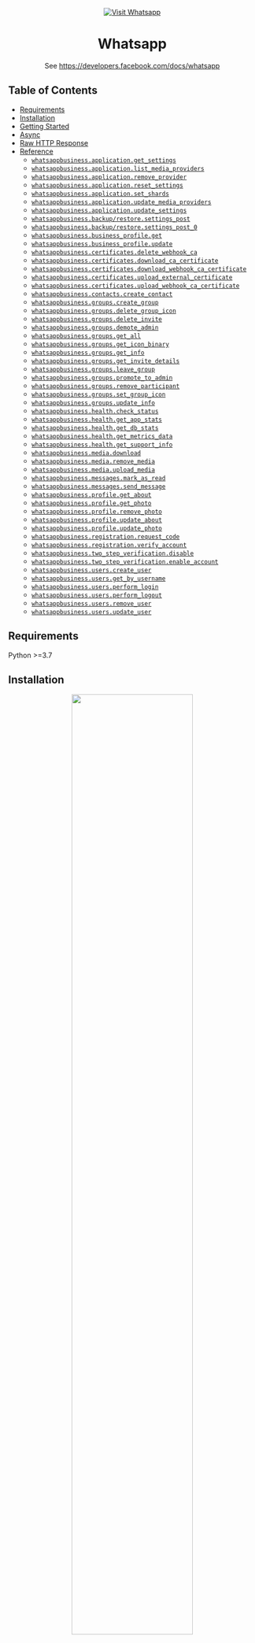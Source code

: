 <div align="center">

[![Visit Whatsapp](./header.png)](https://developers.facebook.com&#x2F;docs&#x2F;whatsapp)

# Whatsapp<a id="whatsapp"></a>

See https://developers.facebook.com/docs/whatsapp


</div>

## Table of Contents<a id="table-of-contents"></a>

<!-- toc -->

- [Requirements](#requirements)
- [Installation](#installation)
- [Getting Started](#getting-started)
- [Async](#async)
- [Raw HTTP Response](#raw-http-response)
- [Reference](#reference)
  * [`whatsappbusiness.application.get_settings`](#whatsappbusinessapplicationget_settings)
  * [`whatsappbusiness.application.list_media_providers`](#whatsappbusinessapplicationlist_media_providers)
  * [`whatsappbusiness.application.remove_provider`](#whatsappbusinessapplicationremove_provider)
  * [`whatsappbusiness.application.reset_settings`](#whatsappbusinessapplicationreset_settings)
  * [`whatsappbusiness.application.set_shards`](#whatsappbusinessapplicationset_shards)
  * [`whatsappbusiness.application.update_media_providers`](#whatsappbusinessapplicationupdate_media_providers)
  * [`whatsappbusiness.application.update_settings`](#whatsappbusinessapplicationupdate_settings)
  * [`whatsappbusiness.backup/restore.settings_post`](#whatsappbusinessbackuprestoresettings_post)
  * [`whatsappbusiness.backup/restore.settings_post_0`](#whatsappbusinessbackuprestoresettings_post_0)
  * [`whatsappbusiness.business_profile.get`](#whatsappbusinessbusiness_profileget)
  * [`whatsappbusiness.business_profile.update`](#whatsappbusinessbusiness_profileupdate)
  * [`whatsappbusiness.certificates.delete_webhook_ca`](#whatsappbusinesscertificatesdelete_webhook_ca)
  * [`whatsappbusiness.certificates.download_ca_certificate`](#whatsappbusinesscertificatesdownload_ca_certificate)
  * [`whatsappbusiness.certificates.download_webhook_ca_certificate`](#whatsappbusinesscertificatesdownload_webhook_ca_certificate)
  * [`whatsappbusiness.certificates.upload_external_certificate`](#whatsappbusinesscertificatesupload_external_certificate)
  * [`whatsappbusiness.certificates.upload_webhook_ca_certificate`](#whatsappbusinesscertificatesupload_webhook_ca_certificate)
  * [`whatsappbusiness.contacts.create_contact`](#whatsappbusinesscontactscreate_contact)
  * [`whatsappbusiness.groups.create_group`](#whatsappbusinessgroupscreate_group)
  * [`whatsappbusiness.groups.delete_group_icon`](#whatsappbusinessgroupsdelete_group_icon)
  * [`whatsappbusiness.groups.delete_invite`](#whatsappbusinessgroupsdelete_invite)
  * [`whatsappbusiness.groups.demote_admin`](#whatsappbusinessgroupsdemote_admin)
  * [`whatsappbusiness.groups.get_all`](#whatsappbusinessgroupsget_all)
  * [`whatsappbusiness.groups.get_icon_binary`](#whatsappbusinessgroupsget_icon_binary)
  * [`whatsappbusiness.groups.get_info`](#whatsappbusinessgroupsget_info)
  * [`whatsappbusiness.groups.get_invite_details`](#whatsappbusinessgroupsget_invite_details)
  * [`whatsappbusiness.groups.leave_group`](#whatsappbusinessgroupsleave_group)
  * [`whatsappbusiness.groups.promote_to_admin`](#whatsappbusinessgroupspromote_to_admin)
  * [`whatsappbusiness.groups.remove_participant`](#whatsappbusinessgroupsremove_participant)
  * [`whatsappbusiness.groups.set_group_icon`](#whatsappbusinessgroupsset_group_icon)
  * [`whatsappbusiness.groups.update_info`](#whatsappbusinessgroupsupdate_info)
  * [`whatsappbusiness.health.check_status`](#whatsappbusinesshealthcheck_status)
  * [`whatsappbusiness.health.get_app_stats`](#whatsappbusinesshealthget_app_stats)
  * [`whatsappbusiness.health.get_db_stats`](#whatsappbusinesshealthget_db_stats)
  * [`whatsappbusiness.health.get_metrics_data`](#whatsappbusinesshealthget_metrics_data)
  * [`whatsappbusiness.health.get_support_info`](#whatsappbusinesshealthget_support_info)
  * [`whatsappbusiness.media.download`](#whatsappbusinessmediadownload)
  * [`whatsappbusiness.media.remove_media`](#whatsappbusinessmediaremove_media)
  * [`whatsappbusiness.media.upload_media`](#whatsappbusinessmediaupload_media)
  * [`whatsappbusiness.messages.mark_as_read`](#whatsappbusinessmessagesmark_as_read)
  * [`whatsappbusiness.messages.send_message`](#whatsappbusinessmessagessend_message)
  * [`whatsappbusiness.profile.get_about`](#whatsappbusinessprofileget_about)
  * [`whatsappbusiness.profile.get_photo`](#whatsappbusinessprofileget_photo)
  * [`whatsappbusiness.profile.remove_photo`](#whatsappbusinessprofileremove_photo)
  * [`whatsappbusiness.profile.update_about`](#whatsappbusinessprofileupdate_about)
  * [`whatsappbusiness.profile.update_photo`](#whatsappbusinessprofileupdate_photo)
  * [`whatsappbusiness.registration.request_code`](#whatsappbusinessregistrationrequest_code)
  * [`whatsappbusiness.registration.verify_account`](#whatsappbusinessregistrationverify_account)
  * [`whatsappbusiness.two_step_verification.disable`](#whatsappbusinesstwo_step_verificationdisable)
  * [`whatsappbusiness.two_step_verification.enable_account`](#whatsappbusinesstwo_step_verificationenable_account)
  * [`whatsappbusiness.users.create_user`](#whatsappbusinessuserscreate_user)
  * [`whatsappbusiness.users.get_by_username`](#whatsappbusinessusersget_by_username)
  * [`whatsappbusiness.users.perform_login`](#whatsappbusinessusersperform_login)
  * [`whatsappbusiness.users.perform_logout`](#whatsappbusinessusersperform_logout)
  * [`whatsappbusiness.users.remove_user`](#whatsappbusinessusersremove_user)
  * [`whatsappbusiness.users.update_user`](#whatsappbusinessusersupdate_user)

<!-- tocstop -->

## Requirements<a id="requirements"></a>

Python >=3.7

## Installation<a id="installation"></a>
<div align="center">
  <a href="https://konfigthis.com/sdk-sign-up?company=WhatsApp&%20serviceName=Business%20&language=Python">
    <img src="https://raw.githubusercontent.com/konfig-dev/brand-assets/HEAD/cta-images/python-cta.png" width="70%">
  </a>
</div>

## Getting Started<a id="getting-started"></a>

```python
from pprint import pprint
from whats_app_business_python_sdk import WhatsAppBusiness, ApiException

whatsappbusiness = WhatsAppBusiness(access_token="YOUR_BEARER_TOKEN")

try:
    # Get-Application-Settings
    get_settings_response = whatsappbusiness.application.get_settings()
    print(get_settings_response)
except ApiException as e:
    print("Exception when calling ApplicationApi.get_settings: %s\n" % e)
    pprint(e.body)
    pprint(e.headers)
    pprint(e.status)
    pprint(e.reason)
    pprint(e.round_trip_time)
```

## Async<a id="async"></a>

`async` support is available by prepending `a` to any method.

```python
import asyncio
from pprint import pprint
from whats_app_business_python_sdk import WhatsAppBusiness, ApiException

whatsappbusiness = WhatsAppBusiness(access_token="YOUR_BEARER_TOKEN")


async def main():
    try:
        # Get-Application-Settings
        get_settings_response = await whatsappbusiness.application.aget_settings()
        print(get_settings_response)
    except ApiException as e:
        print("Exception when calling ApplicationApi.get_settings: %s\n" % e)
        pprint(e.body)
        pprint(e.headers)
        pprint(e.status)
        pprint(e.reason)
        pprint(e.round_trip_time)


asyncio.run(main())
```

## Raw HTTP Response<a id="raw-http-response"></a>

To access raw HTTP response values, use the `.raw` namespace.

```python
from pprint import pprint
from whats_app_business_python_sdk import WhatsAppBusiness, ApiException

whatsappbusiness = WhatsAppBusiness(access_token="YOUR_BEARER_TOKEN")

try:
    # Get-Application-Settings
    get_settings_response = whatsappbusiness.application.raw.get_settings()
    pprint(get_settings_response.body)
    pprint(get_settings_response.body["callback_backoff_delay_ms"])
    pprint(get_settings_response.body["callback_persist"])
    pprint(get_settings_response.body["heartbeat_interval"])
    pprint(get_settings_response.body["max_callback_backoff_delay_ms"])
    pprint(get_settings_response.body["media"])
    pprint(get_settings_response.body["on_call_pager"])
    pprint(get_settings_response.body["pass_through"])
    pprint(get_settings_response.body["sent_status"])
    pprint(get_settings_response.body["unhealthy_interval"])
    pprint(get_settings_response.body["webhooks"])
    pprint(get_settings_response.headers)
    pprint(get_settings_response.status)
    pprint(get_settings_response.round_trip_time)
except ApiException as e:
    print("Exception when calling ApplicationApi.get_settings: %s\n" % e)
    pprint(e.body)
    pprint(e.headers)
    pprint(e.status)
    pprint(e.reason)
    pprint(e.round_trip_time)
```


## Reference<a id="reference"></a>
### `whatsappbusiness.application.get_settings`<a id="whatsappbusinessapplicationget_settings"></a>

Get-Application-Settings

#### 🛠️ Usage<a id="🛠️-usage"></a>

```python
get_settings_response = whatsappbusiness.application.get_settings()
```

#### 🔄 Return<a id="🔄-return"></a>

[`ApplicationSettings`](./whats_app_business_python_sdk/pydantic/application_settings.py)

#### 🌐 Endpoint<a id="🌐-endpoint"></a>

`/settings/application` `get`

[🔙 **Back to Table of Contents**](#table-of-contents)

---

### `whatsappbusiness.application.list_media_providers`<a id="whatsappbusinessapplicationlist_media_providers"></a>

Get-Media-Providers

#### 🛠️ Usage<a id="🛠️-usage"></a>

```python
list_media_providers_response = whatsappbusiness.application.list_media_providers()
```

#### 🔄 Return<a id="🔄-return"></a>

[`GetMediaProvidersResponse`](./whats_app_business_python_sdk/pydantic/get_media_providers_response.py)

#### 🌐 Endpoint<a id="🌐-endpoint"></a>

`/settings/application/media/providers` `get`

[🔙 **Back to Table of Contents**](#table-of-contents)

---

### `whatsappbusiness.application.remove_provider`<a id="whatsappbusinessapplicationremove_provider"></a>

Delete-Media-Providers

#### 🛠️ Usage<a id="🛠️-usage"></a>

```python
whatsappbusiness.application.remove_provider(
    provider_name="ProviderName_example",
)
```

#### ⚙️ Parameters<a id="⚙️-parameters"></a>

##### provider_name: `str`<a id="provider_name-str"></a>

Provider Name

#### 🌐 Endpoint<a id="🌐-endpoint"></a>

`/settings/application/media/providers/{ProviderName}` `delete`

[🔙 **Back to Table of Contents**](#table-of-contents)

---

### `whatsappbusiness.application.reset_settings`<a id="whatsappbusinessapplicationreset_settings"></a>

Reset-Application-Settings

#### 🛠️ Usage<a id="🛠️-usage"></a>

```python
whatsappbusiness.application.reset_settings()
```

#### 🌐 Endpoint<a id="🌐-endpoint"></a>

`/settings/application` `delete`

[🔙 **Back to Table of Contents**](#table-of-contents)

---

### `whatsappbusiness.application.set_shards`<a id="whatsappbusinessapplicationset_shards"></a>

Set-Shards

#### 🛠️ Usage<a id="🛠️-usage"></a>

```python
whatsappbusiness.application.set_shards(
    cc="<Country Code>",
    phone_number="<Phone Number>",
    pin="<Two-Step PIN>",
    shards=32,
)
```

#### ⚙️ Parameters<a id="⚙️-parameters"></a>

##### cc: `str`<a id="cc-str"></a>

##### phone_number: `str`<a id="phone_number-str"></a>

##### pin: `str`<a id="pin-str"></a>

##### shards: `int`<a id="shards-int"></a>

#### ⚙️ Request Body<a id="⚙️-request-body"></a>

[`SetShardsRequestBody`](./whats_app_business_python_sdk/type/set_shards_request_body.py)
#### 🌐 Endpoint<a id="🌐-endpoint"></a>

`/account/shards` `post`

[🔙 **Back to Table of Contents**](#table-of-contents)

---

### `whatsappbusiness.application.update_media_providers`<a id="whatsappbusinessapplicationupdate_media_providers"></a>

Update-Media-Providers

#### 🛠️ Usage<a id="🛠️-usage"></a>

```python
whatsappbusiness.application.update_media_providers(
    body=[
        {
            "config": {"bearer": "<Bearer Auth Token>"},
            "name": "<Provider Name>",
            "type": "www",
        }
    ],
)
```

#### ⚙️ Request Body<a id="⚙️-request-body"></a>

[`ApplicationUpdateMediaProvidersRequest`](./whats_app_business_python_sdk/type/application_update_media_providers_request.py)
#### 🌐 Endpoint<a id="🌐-endpoint"></a>

`/settings/application/media/providers` `post`

[🔙 **Back to Table of Contents**](#table-of-contents)

---

### `whatsappbusiness.application.update_settings`<a id="whatsappbusinessapplicationupdate_settings"></a>

If a field is not present in the request, no change is made to that setting. For example, if on_call_pager is not sent with the request, the existing configuration for on_call_pager is unchanged.

#### 🛠️ Usage<a id="🛠️-usage"></a>

```python
update_settings_response = whatsappbusiness.application.update_settings(
    callback_backoff_delay_ms="3000",
    callback_persist=True,
    heartbeat_interval=5,
    max_callback_backoff_delay_ms="900000",
    media={
        "auto_download": ["audio"],
    },
    on_call_pager="<WA_ID of valid WhatsApp contact>",
    pass_through=True,
    sent_status=False,
    unhealthy_interval=30,
    webhooks={
        "max_concurrent_requests": 6,
        "url": "<Webhook URL, https>",
    },
)
```

#### ⚙️ Parameters<a id="⚙️-parameters"></a>

##### callback_backoff_delay_ms: `str`<a id="callback_backoff_delay_ms-str"></a>

Backoff delay for a failed callback in milliseconds This setting is used to configure the amount of time the backoff delays before retrying a failed callback. The backoff delay increases linearly by this value each time a callback fails to get a HTTPS 200 OK response. The backoff delay is capped by the max_callback_backoff_delay_ms setting.

##### callback_persist: `bool`<a id="callback_persist-bool"></a>

Stores callbacks on disk until they are successfully acknowledged by the Webhook or not. Restart required.

##### heartbeat_interval: `int`<a id="heartbeat_interval-int"></a>

Multiconnect: Interval of the Master node monitoring of Coreapp nodes in seconds

##### max_callback_backoff_delay_ms: `str`<a id="max_callback_backoff_delay_ms-str"></a>

Maximum delay for a failed callback in milliseconds

##### media: [`Media`](./whats_app_business_python_sdk/type/media.py)<a id="media-mediawhats_app_business_python_sdktypemediapy"></a>


##### on_call_pager: `str`<a id="on_call_pager-str"></a>

Set to valid WhatsApp Group with users who wish to see alerts for critical errors and messages.

##### pass_through: `bool`<a id="pass_through-bool"></a>

When true, removes messages from the local database after they are delivered to or read by the recipient. When false, saves all messages on local storage until they are explicitly deleted. When messages are sent, they are stored in a local database. This database is used as the application's history. Since the business keeps its own history, you can specify whether you want message pass_through or not. Restart required.

##### sent_status: `bool`<a id="sent_status-bool"></a>

Receive a notification that a message is sent to server. When true, you will receive a message indicating that a message has been sent. If false (default), you will not receive notification.

##### unhealthy_interval: `int`<a id="unhealthy_interval-int"></a>

Multiconnect: Maximum amount of seconds a Master node waits for a Coreapp node to respond to a heartbeat before considering it unhealthy and starting the failover process.

##### webhooks: [`Webhooks`](./whats_app_business_python_sdk/type/webhooks.py)<a id="webhooks-webhookswhats_app_business_python_sdktypewebhookspy"></a>


#### ⚙️ Request Body<a id="⚙️-request-body"></a>

[`ApplicationSettings`](./whats_app_business_python_sdk/type/application_settings.py)
#### 🔄 Return<a id="🔄-return"></a>

[`Response`](./whats_app_business_python_sdk/pydantic/response.py)

#### 🌐 Endpoint<a id="🌐-endpoint"></a>

`/settings/application` `patch`

[🔙 **Back to Table of Contents**](#table-of-contents)

---

### `whatsappbusiness.backup/restore.settings_post`<a id="whatsappbusinessbackuprestoresettings_post"></a>

Backup-Settings

#### 🛠️ Usage<a id="🛠️-usage"></a>

```python
settings_post_response = whatsappbusiness.backup / restore.settings_post(
    password="<Password for Backup>",
)
```

#### ⚙️ Parameters<a id="⚙️-parameters"></a>

##### password: `str`<a id="password-str"></a>

Used to encrypt backup data for security

#### ⚙️ Request Body<a id="⚙️-request-body"></a>

[`BackupSettingsRequestBody`](./whats_app_business_python_sdk/type/backup_settings_request_body.py)
#### 🔄 Return<a id="🔄-return"></a>

[`BackupSettingsResponse`](./whats_app_business_python_sdk/pydantic/backup_settings_response.py)

#### 🌐 Endpoint<a id="🌐-endpoint"></a>

`/settings/backup` `post`

[🔙 **Back to Table of Contents**](#table-of-contents)

---

### `whatsappbusiness.backup/restore.settings_post_0`<a id="whatsappbusinessbackuprestoresettings_post_0"></a>

Restore-Settings

#### 🛠️ Usage<a id="🛠️-usage"></a>

```python
whatsappbusiness.backup / restore.settings_post_0(
    data="<Data to Restore, from Backup API>",
    password="<Password for Backup>",
)
```

#### ⚙️ Parameters<a id="⚙️-parameters"></a>

##### data: `str`<a id="data-str"></a>

The data that was returned by the /v1/settings/backup API call

##### password: `str`<a id="password-str"></a>

The password you used in the /v1/settings/backup API call to encrypt the backup data

#### ⚙️ Request Body<a id="⚙️-request-body"></a>

[`RestoreSettingsRequestBody`](./whats_app_business_python_sdk/type/restore_settings_request_body.py)
#### 🌐 Endpoint<a id="🌐-endpoint"></a>

`/settings/restore` `post`

[🔙 **Back to Table of Contents**](#table-of-contents)

---

### `whatsappbusiness.business_profile.get`<a id="whatsappbusinessbusiness_profileget"></a>

Get-Business-Profile

#### 🛠️ Usage<a id="🛠️-usage"></a>

```python
get_response = whatsappbusiness.business_profile.get()
```

#### 🔄 Return<a id="🔄-return"></a>

[`GetBusinessProfileResponse`](./whats_app_business_python_sdk/pydantic/get_business_profile_response.py)

#### 🌐 Endpoint<a id="🌐-endpoint"></a>

`/settings/business/profile` `get`

[🔙 **Back to Table of Contents**](#table-of-contents)

---

### `whatsappbusiness.business_profile.update`<a id="whatsappbusinessbusiness_profileupdate"></a>

Update-Business-Profile

#### 🛠️ Usage<a id="🛠️-usage"></a>

```python
whatsappbusiness.business_profile.update(
    description="<Business Profile Description>",
    address="<Business Profile Address>",
    email="<Business Profile Email>",
    vertical="<Business Profile Vertical>",
    websites=["string_example"],
)
```

#### ⚙️ Parameters<a id="⚙️-parameters"></a>

##### description: `str`<a id="description-str"></a>

Description of the business Maximum of 256 characters

##### address: `str`<a id="address-str"></a>

Address of the business Maximum of 256 characters

##### email: `str`<a id="email-str"></a>

Email address to contact the business Maximum of 128 characters

##### vertical: `str`<a id="vertical-str"></a>

Industry of the business Maximum of 128 characters

##### websites: [`BusinessProfileWebsites`](./whats_app_business_python_sdk/type/business_profile_websites.py)<a id="websites-businessprofilewebsiteswhats_app_business_python_sdktypebusiness_profile_websitespy"></a>

#### ⚙️ Request Body<a id="⚙️-request-body"></a>

[`BusinessProfile`](./whats_app_business_python_sdk/type/business_profile.py)
#### 🌐 Endpoint<a id="🌐-endpoint"></a>

`/settings/business/profile` `post`

[🔙 **Back to Table of Contents**](#table-of-contents)

---

### `whatsappbusiness.certificates.delete_webhook_ca`<a id="whatsappbusinesscertificatesdelete_webhook_ca"></a>

Delete Webhook CA Certificate

#### 🛠️ Usage<a id="🛠️-usage"></a>

```python
whatsappbusiness.certificates.delete_webhook_ca()
```

#### 🌐 Endpoint<a id="🌐-endpoint"></a>

`/certificates/webhooks/ca` `delete`

[🔙 **Back to Table of Contents**](#table-of-contents)

---

### `whatsappbusiness.certificates.download_ca_certificate`<a id="whatsappbusinesscertificatesdownload_ca_certificate"></a>

Download-CA-Certificate

#### 🛠️ Usage<a id="🛠️-usage"></a>

```python
download_ca_certificate_response = (
    whatsappbusiness.certificates.download_ca_certificate()
)
```

#### 🌐 Endpoint<a id="🌐-endpoint"></a>

`/certificates/external/ca` `get`

[🔙 **Back to Table of Contents**](#table-of-contents)

---

### `whatsappbusiness.certificates.download_webhook_ca_certificate`<a id="whatsappbusinesscertificatesdownload_webhook_ca_certificate"></a>

Download Webhook CA Certificate

#### 🛠️ Usage<a id="🛠️-usage"></a>

```python
download_webhook_ca_certificate_response = (
    whatsappbusiness.certificates.download_webhook_ca_certificate()
)
```

#### 🌐 Endpoint<a id="🌐-endpoint"></a>

`/certificates/webhooks/ca` `get`

[🔙 **Back to Table of Contents**](#table-of-contents)

---

### `whatsappbusiness.certificates.upload_external_certificate`<a id="whatsappbusinesscertificatesupload_external_certificate"></a>

Upload-Certificate

#### 🛠️ Usage<a id="🛠️-usage"></a>

```python
whatsappbusiness.certificates.upload_external_certificate(
    body=open("/path/to/file", "rb"),
)
```

#### ⚙️ Request Body<a id="⚙️-request-body"></a>

`IO`
#### 🌐 Endpoint<a id="🌐-endpoint"></a>

`/certificates/external` `post`

[🔙 **Back to Table of Contents**](#table-of-contents)

---

### `whatsappbusiness.certificates.upload_webhook_ca_certificate`<a id="whatsappbusinesscertificatesupload_webhook_ca_certificate"></a>

Upload Webhook CA Certificate

#### 🛠️ Usage<a id="🛠️-usage"></a>

```python
whatsappbusiness.certificates.upload_webhook_ca_certificate(
    body=open("/path/to/file", "rb"),
)
```

#### ⚙️ Request Body<a id="⚙️-request-body"></a>

`IO`
#### 🌐 Endpoint<a id="🌐-endpoint"></a>

`/certificates/webhooks/ca` `post`

[🔙 **Back to Table of Contents**](#table-of-contents)

---

### `whatsappbusiness.contacts.create_contact`<a id="whatsappbusinesscontactscreate_contact"></a>

Check-Contact

#### 🛠️ Usage<a id="🛠️-usage"></a>

```python
create_contact_response = whatsappbusiness.contacts.create_contact(
    contacts=["string_example"],
    blocking="no_wait",
)
```

#### ⚙️ Parameters<a id="⚙️-parameters"></a>

##### contacts: [`CheckContactRequestBodyContacts`](./whats_app_business_python_sdk/type/check_contact_request_body_contacts.py)<a id="contacts-checkcontactrequestbodycontactswhats_app_business_python_sdktypecheck_contact_request_body_contactspy"></a>

##### blocking: `str`<a id="blocking-str"></a>

Blocking determines whether the request should wait for the processing to complete (synchronous) or not (asynchronous).

#### ⚙️ Request Body<a id="⚙️-request-body"></a>

[`CheckContactRequestBody`](./whats_app_business_python_sdk/type/check_contact_request_body.py)
#### 🔄 Return<a id="🔄-return"></a>

[`CheckContactResponse`](./whats_app_business_python_sdk/pydantic/check_contact_response.py)

#### 🌐 Endpoint<a id="🌐-endpoint"></a>

`/contacts` `post`

[🔙 **Back to Table of Contents**](#table-of-contents)

---

### `whatsappbusiness.groups.create_group`<a id="whatsappbusinessgroupscreate_group"></a>

Create-Group

#### 🛠️ Usage<a id="🛠️-usage"></a>

```python
create_group_response = whatsappbusiness.groups.create_group(
    subject="<Group Subject>",
)
```

#### ⚙️ Parameters<a id="⚙️-parameters"></a>

##### subject: `str`<a id="subject-str"></a>

#### ⚙️ Request Body<a id="⚙️-request-body"></a>

[`CreateGroupRequestBody`](./whats_app_business_python_sdk/type/create_group_request_body.py)
#### 🔄 Return<a id="🔄-return"></a>

[`GroupsResponse`](./whats_app_business_python_sdk/pydantic/groups_response.py)

#### 🌐 Endpoint<a id="🌐-endpoint"></a>

`/groups` `post`

[🔙 **Back to Table of Contents**](#table-of-contents)

---

### `whatsappbusiness.groups.delete_group_icon`<a id="whatsappbusinessgroupsdelete_group_icon"></a>

Delete-Group-Icon

#### 🛠️ Usage<a id="🛠️-usage"></a>

```python
whatsappbusiness.groups.delete_group_icon(
    group_id="GroupId_example",
    file=open("/path/to/file", "rb"),
)
```

#### ⚙️ Parameters<a id="⚙️-parameters"></a>

##### group_id: `str`<a id="group_id-str"></a>

##### file: `IO`<a id="file-io"></a>

#### ⚙️ Request Body<a id="⚙️-request-body"></a>

[`GroupsDeleteGroupIconRequest`](./whats_app_business_python_sdk/type/groups_delete_group_icon_request.py)
#### 🌐 Endpoint<a id="🌐-endpoint"></a>

`/groups/{GroupId}/icon` `delete`

[🔙 **Back to Table of Contents**](#table-of-contents)

---

### `whatsappbusiness.groups.delete_invite`<a id="whatsappbusinessgroupsdelete_invite"></a>

Delete-Group-Invite

#### 🛠️ Usage<a id="🛠️-usage"></a>

```python
whatsappbusiness.groups.delete_invite(
    group_id="GroupId_example",
)
```

#### ⚙️ Parameters<a id="⚙️-parameters"></a>

##### group_id: `str`<a id="group_id-str"></a>

#### 🌐 Endpoint<a id="🌐-endpoint"></a>

`/groups/{GroupId}/invite` `delete`

[🔙 **Back to Table of Contents**](#table-of-contents)

---

### `whatsappbusiness.groups.demote_admin`<a id="whatsappbusinessgroupsdemote_admin"></a>

Demote-Group-Admin

#### 🛠️ Usage<a id="🛠️-usage"></a>

```python
whatsappbusiness.groups.demote_admin(
    wa_ids=["string_example"],
    group_id="GroupId_example",
)
```

#### ⚙️ Parameters<a id="⚙️-parameters"></a>

##### wa_ids: [`GroupAdminRequestBodyWaIds`](./whats_app_business_python_sdk/type/group_admin_request_body_wa_ids.py)<a id="wa_ids-groupadminrequestbodywaidswhats_app_business_python_sdktypegroup_admin_request_body_wa_idspy"></a>

##### group_id: `str`<a id="group_id-str"></a>

#### ⚙️ Request Body<a id="⚙️-request-body"></a>

[`GroupAdminRequestBody`](./whats_app_business_python_sdk/type/group_admin_request_body.py)
#### 🌐 Endpoint<a id="🌐-endpoint"></a>

`/groups/{GroupId}/admins` `delete`

[🔙 **Back to Table of Contents**](#table-of-contents)

---

### `whatsappbusiness.groups.get_all`<a id="whatsappbusinessgroupsget_all"></a>

Get-All-Groups

#### 🛠️ Usage<a id="🛠️-usage"></a>

```python
get_all_response = whatsappbusiness.groups.get_all()
```

#### 🔄 Return<a id="🔄-return"></a>

[`GroupsResponse`](./whats_app_business_python_sdk/pydantic/groups_response.py)

#### 🌐 Endpoint<a id="🌐-endpoint"></a>

`/groups` `get`

[🔙 **Back to Table of Contents**](#table-of-contents)

---

### `whatsappbusiness.groups.get_icon_binary`<a id="whatsappbusinessgroupsget_icon_binary"></a>

Get-Group-Icon-Binary

#### 🛠️ Usage<a id="🛠️-usage"></a>

```python
whatsappbusiness.groups.get_icon_binary(
    group_id="GroupId_example",
)
```

#### ⚙️ Parameters<a id="⚙️-parameters"></a>

##### group_id: `str`<a id="group_id-str"></a>

#### 🌐 Endpoint<a id="🌐-endpoint"></a>

`/groups/{GroupId}/icon` `get`

[🔙 **Back to Table of Contents**](#table-of-contents)

---

### `whatsappbusiness.groups.get_info`<a id="whatsappbusinessgroupsget_info"></a>

Get-Group-Info

#### 🛠️ Usage<a id="🛠️-usage"></a>

```python
get_info_response = whatsappbusiness.groups.get_info(
    group_id="GroupId_example",
)
```

#### ⚙️ Parameters<a id="⚙️-parameters"></a>

##### group_id: `str`<a id="group_id-str"></a>

#### 🔄 Return<a id="🔄-return"></a>

[`GroupResponse`](./whats_app_business_python_sdk/pydantic/group_response.py)

#### 🌐 Endpoint<a id="🌐-endpoint"></a>

`/groups/{GroupId}` `get`

[🔙 **Back to Table of Contents**](#table-of-contents)

---

### `whatsappbusiness.groups.get_invite_details`<a id="whatsappbusinessgroupsget_invite_details"></a>

Get-Group-Invite

#### 🛠️ Usage<a id="🛠️-usage"></a>

```python
get_invite_details_response = whatsappbusiness.groups.get_invite_details(
    group_id="GroupId_example",
)
```

#### ⚙️ Parameters<a id="⚙️-parameters"></a>

##### group_id: `str`<a id="group_id-str"></a>

#### 🔄 Return<a id="🔄-return"></a>

[`GroupInviteResponse`](./whats_app_business_python_sdk/pydantic/group_invite_response.py)

#### 🌐 Endpoint<a id="🌐-endpoint"></a>

`/groups/{GroupId}/invite` `get`

[🔙 **Back to Table of Contents**](#table-of-contents)

---

### `whatsappbusiness.groups.leave_group`<a id="whatsappbusinessgroupsleave_group"></a>

Leave-Group

#### 🛠️ Usage<a id="🛠️-usage"></a>

```python
whatsappbusiness.groups.leave_group(
    group_id="GroupId_example",
)
```

#### ⚙️ Parameters<a id="⚙️-parameters"></a>

##### group_id: `str`<a id="group_id-str"></a>

#### 🌐 Endpoint<a id="🌐-endpoint"></a>

`/groups/{GroupId}/leave` `post`

[🔙 **Back to Table of Contents**](#table-of-contents)

---

### `whatsappbusiness.groups.promote_to_admin`<a id="whatsappbusinessgroupspromote_to_admin"></a>

Promote-To-Group-Admin

#### 🛠️ Usage<a id="🛠️-usage"></a>

```python
whatsappbusiness.groups.promote_to_admin(
    wa_ids=["string_example"],
    group_id="GroupId_example",
)
```

#### ⚙️ Parameters<a id="⚙️-parameters"></a>

##### wa_ids: [`GroupAdminRequestBodyWaIds`](./whats_app_business_python_sdk/type/group_admin_request_body_wa_ids.py)<a id="wa_ids-groupadminrequestbodywaidswhats_app_business_python_sdktypegroup_admin_request_body_wa_idspy"></a>

##### group_id: `str`<a id="group_id-str"></a>

#### ⚙️ Request Body<a id="⚙️-request-body"></a>

[`GroupAdminRequestBody`](./whats_app_business_python_sdk/type/group_admin_request_body.py)
#### 🌐 Endpoint<a id="🌐-endpoint"></a>

`/groups/{GroupId}/admins` `patch`

[🔙 **Back to Table of Contents**](#table-of-contents)

---

### `whatsappbusiness.groups.remove_participant`<a id="whatsappbusinessgroupsremove_participant"></a>

Remove-Group-Participant

#### 🛠️ Usage<a id="🛠️-usage"></a>

```python
whatsappbusiness.groups.remove_participant(
    wa_ids=["string_example"],
    group_id="GroupId_example",
)
```

#### ⚙️ Parameters<a id="⚙️-parameters"></a>

##### wa_ids: [`RemoveGroupParticipantRequestBodyWaIds`](./whats_app_business_python_sdk/type/remove_group_participant_request_body_wa_ids.py)<a id="wa_ids-removegroupparticipantrequestbodywaidswhats_app_business_python_sdktyperemove_group_participant_request_body_wa_idspy"></a>

##### group_id: `str`<a id="group_id-str"></a>

#### ⚙️ Request Body<a id="⚙️-request-body"></a>

[`RemoveGroupParticipantRequestBody`](./whats_app_business_python_sdk/type/remove_group_participant_request_body.py)
#### 🌐 Endpoint<a id="🌐-endpoint"></a>

`/groups/{GroupId}/participants` `delete`

[🔙 **Back to Table of Contents**](#table-of-contents)

---

### `whatsappbusiness.groups.set_group_icon`<a id="whatsappbusinessgroupsset_group_icon"></a>

Set-Group-Icon

#### 🛠️ Usage<a id="🛠️-usage"></a>

```python
whatsappbusiness.groups.set_group_icon(
    group_id="GroupId_example",
    file=open("/path/to/file", "rb"),
)
```

#### ⚙️ Parameters<a id="⚙️-parameters"></a>

##### group_id: `str`<a id="group_id-str"></a>

##### file: `IO`<a id="file-io"></a>

#### ⚙️ Request Body<a id="⚙️-request-body"></a>

[`GroupsSetGroupIconRequest`](./whats_app_business_python_sdk/type/groups_set_group_icon_request.py)
#### 🌐 Endpoint<a id="🌐-endpoint"></a>

`/groups/{GroupId}/icon` `post`

[🔙 **Back to Table of Contents**](#table-of-contents)

---

### `whatsappbusiness.groups.update_info`<a id="whatsappbusinessgroupsupdate_info"></a>

Update-Group-Info

#### 🛠️ Usage<a id="🛠️-usage"></a>

```python
whatsappbusiness.groups.update_info(
    subject="<New Group Subject>",
    group_id="GroupId_example",
)
```

#### ⚙️ Parameters<a id="⚙️-parameters"></a>

##### subject: `str`<a id="subject-str"></a>

##### group_id: `str`<a id="group_id-str"></a>

#### ⚙️ Request Body<a id="⚙️-request-body"></a>

[`UpdateGroupInfoRequestBody`](./whats_app_business_python_sdk/type/update_group_info_request_body.py)
#### 🌐 Endpoint<a id="🌐-endpoint"></a>

`/groups/{GroupId}` `put`

[🔙 **Back to Table of Contents**](#table-of-contents)

---

### `whatsappbusiness.health.check_status`<a id="whatsappbusinesshealthcheck_status"></a>

Check-Health

#### 🛠️ Usage<a id="🛠️-usage"></a>

```python
whatsappbusiness.health.check_status()
```

#### 🌐 Endpoint<a id="🌐-endpoint"></a>

`/health` `get`

[🔙 **Back to Table of Contents**](#table-of-contents)

---

### `whatsappbusiness.health.get_app_stats`<a id="whatsappbusinesshealthget_app_stats"></a>

Get-App-Stats

#### 🛠️ Usage<a id="🛠️-usage"></a>

```python
get_app_stats_response = whatsappbusiness.health.get_app_stats(
    format="prometheus",
)
```

#### ⚙️ Parameters<a id="⚙️-parameters"></a>

##### format: `str`<a id="format-str"></a>

#### 🌐 Endpoint<a id="🌐-endpoint"></a>

`/stats/app` `get`

[🔙 **Back to Table of Contents**](#table-of-contents)

---

### `whatsappbusiness.health.get_db_stats`<a id="whatsappbusinesshealthget_db_stats"></a>

Get-DB-Stats

#### 🛠️ Usage<a id="🛠️-usage"></a>

```python
get_db_stats_response = whatsappbusiness.health.get_db_stats(
    format="prometheus",
)
```

#### ⚙️ Parameters<a id="⚙️-parameters"></a>

##### format: `str`<a id="format-str"></a>

#### 🌐 Endpoint<a id="🌐-endpoint"></a>

`/stats/db` `get`

[🔙 **Back to Table of Contents**](#table-of-contents)

---

### `whatsappbusiness.health.get_metrics_data`<a id="whatsappbusinesshealthget_metrics_data"></a>

Get-Metrics (since v2.21.3)

#### 🛠️ Usage<a id="🛠️-usage"></a>

```python
get_metrics_data_response = whatsappbusiness.health.get_metrics_data(
    format="prometheus",
)
```

#### ⚙️ Parameters<a id="⚙️-parameters"></a>

##### format: `str`<a id="format-str"></a>

#### 🌐 Endpoint<a id="🌐-endpoint"></a>

`/metrics` `get`

[🔙 **Back to Table of Contents**](#table-of-contents)

---

### `whatsappbusiness.health.get_support_info`<a id="whatsappbusinesshealthget_support_info"></a>

Get-Support-Info

#### 🛠️ Usage<a id="🛠️-usage"></a>

```python
get_support_info_response = whatsappbusiness.health.get_support_info()
```

#### 🌐 Endpoint<a id="🌐-endpoint"></a>

`/support` `get`

[🔙 **Back to Table of Contents**](#table-of-contents)

---

### `whatsappbusiness.media.download`<a id="whatsappbusinessmediadownload"></a>

Download-Media

#### 🛠️ Usage<a id="🛠️-usage"></a>

```python
download_response = whatsappbusiness.media.download(
    media_id="MediaId_example",
)
```

#### ⚙️ Parameters<a id="⚙️-parameters"></a>

##### media_id: `str`<a id="media_id-str"></a>

#### 🌐 Endpoint<a id="🌐-endpoint"></a>

`/media/{MediaId}` `get`

[🔙 **Back to Table of Contents**](#table-of-contents)

---

### `whatsappbusiness.media.remove_media`<a id="whatsappbusinessmediaremove_media"></a>

Delete-Media

#### 🛠️ Usage<a id="🛠️-usage"></a>

```python
whatsappbusiness.media.remove_media(
    media_id="MediaId_example",
)
```

#### ⚙️ Parameters<a id="⚙️-parameters"></a>

##### media_id: `str`<a id="media_id-str"></a>

#### 🌐 Endpoint<a id="🌐-endpoint"></a>

`/media/{MediaId}` `delete`

[🔙 **Back to Table of Contents**](#table-of-contents)

---

### `whatsappbusiness.media.upload_media`<a id="whatsappbusinessmediaupload_media"></a>

Upload-Media

#### 🛠️ Usage<a id="🛠️-usage"></a>

```python
upload_media_response = whatsappbusiness.media.upload_media(
    body=open("/path/to/file", "rb"),
)
```

#### ⚙️ Request Body<a id="⚙️-request-body"></a>

`IO`
#### 🔄 Return<a id="🔄-return"></a>

[`UploadMediaResponse`](./whats_app_business_python_sdk/pydantic/upload_media_response.py)

#### 🌐 Endpoint<a id="🌐-endpoint"></a>

`/media` `post`

[🔙 **Back to Table of Contents**](#table-of-contents)

---

### `whatsappbusiness.messages.mark_as_read`<a id="whatsappbusinessmessagesmark_as_read"></a>

Mark-Message-As-Read

#### 🛠️ Usage<a id="🛠️-usage"></a>

```python
whatsappbusiness.messages.mark_as_read(
    status="read",
    message_id="MessageID_example",
)
```

#### ⚙️ Parameters<a id="⚙️-parameters"></a>

##### status: `str`<a id="status-str"></a>

##### message_id: `str`<a id="message_id-str"></a>

Message ID from Webhook

#### ⚙️ Request Body<a id="⚙️-request-body"></a>

[`MarkMessageAsReadRequestBody`](./whats_app_business_python_sdk/type/mark_message_as_read_request_body.py)
#### 🌐 Endpoint<a id="🌐-endpoint"></a>

`/messages/{MessageID}` `put`

[🔙 **Back to Table of Contents**](#table-of-contents)

---

### `whatsappbusiness.messages.send_message`<a id="whatsappbusinessmessagessend_message"></a>

Send-Message

#### 🛠️ Usage<a id="🛠️-usage"></a>

```python
send_message_response = whatsappbusiness.messages.send_message(
    to="{whatsapp-id}",
    audio={},
    contacts=[
        {
            "birthday": "2012-08-18T00:00:00.000Z",
        }
    ],
    document={},
    hsm={
        "element_name": "hello_world",
        "language": {
            "code": "en",
            "policy": "deterministic",
        },
        "localizable_params": [
            {
                "default": "<param value>",
            }
        ],
        "namespace": "business_a_namespace",
    },
    image={},
    location={
        "address": "<Location's Address>",
        "latitude": "<Latitude>",
        "longitude": "<Longitude>",
        "name": "<Location Name>",
    },
    preview_url=True,
    recipient_type="individual",
    text={
        "body": "your-text-message-content",
    },
    ttl={},
    type="text",
    video={},
)
```

#### ⚙️ Parameters<a id="⚙️-parameters"></a>

##### to: `str`<a id="to-str"></a>

When recipient_type is individual, this field is the WhatsApp ID (phone number) returned from contacts endpoint. When recipient_type is group, this field is the WhatsApp group ID.

##### audio: [`Audio`](./whats_app_business_python_sdk/type/audio.py)<a id="audio-audiowhats_app_business_python_sdktypeaudiopy"></a>


##### contacts: List[`Contact`]<a id="contacts-listcontact"></a>

##### document: [`Document`](./whats_app_business_python_sdk/type/document.py)<a id="document-documentwhats_app_business_python_sdktypedocumentpy"></a>


##### hsm: [`Hsm`](./whats_app_business_python_sdk/type/hsm.py)<a id="hsm-hsmwhats_app_business_python_sdktypehsmpy"></a>


##### image: [`Image`](./whats_app_business_python_sdk/type/image.py)<a id="image-imagewhats_app_business_python_sdktypeimagepy"></a>


##### location: [`Location`](./whats_app_business_python_sdk/type/location.py)<a id="location-locationwhats_app_business_python_sdktypelocationpy"></a>


##### preview_url: `bool`<a id="preview_url-bool"></a>

Specifying preview_url in the request is optional when not including a URL in your message. To include a URL preview, set preview_url to true in the message body and make sure the URL begins with http:// or https://. For more information, see the Sending URLs in Text Messages section.

##### recipient_type: `str`<a id="recipient_type-str"></a>

Determines whether the recipient is an individual or a group Specifying recipient_type in the request is optional when the value is individual. However, recipient_type is required when using group. If sending a text message to a group, see the Sending Group Messages documentation.

##### text: [`Text`](./whats_app_business_python_sdk/type/text.py)<a id="text-textwhats_app_business_python_sdktypetextpy"></a>


##### ttl: `Dict[str, Union[bool, date, datetime, dict, float, int, list, str, None]]`<a id="ttl-dictstr-unionbool-date-datetime-dict-float-int-list-str-none"></a>

##### type: [`MessageType`](./whats_app_business_python_sdk/type/message_type.py)<a id="type-messagetypewhats_app_business_python_sdktypemessage_typepy"></a>

##### video: [`Video`](./whats_app_business_python_sdk/type/video.py)<a id="video-videowhats_app_business_python_sdktypevideopy"></a>


#### ⚙️ Request Body<a id="⚙️-request-body"></a>

[`SendMessageRequestBody`](./whats_app_business_python_sdk/type/send_message_request_body.py)
#### 🔄 Return<a id="🔄-return"></a>

[`MessageResponse`](./whats_app_business_python_sdk/pydantic/message_response.py)

#### 🌐 Endpoint<a id="🌐-endpoint"></a>

`/messages` `post`

[🔙 **Back to Table of Contents**](#table-of-contents)

---

### `whatsappbusiness.profile.get_about`<a id="whatsappbusinessprofileget_about"></a>

Get-Profile-About

#### 🛠️ Usage<a id="🛠️-usage"></a>

```python
get_about_response = whatsappbusiness.profile.get_about()
```

#### 🔄 Return<a id="🔄-return"></a>

[`GetProfileAboutResponse`](./whats_app_business_python_sdk/pydantic/get_profile_about_response.py)

#### 🌐 Endpoint<a id="🌐-endpoint"></a>

`/settings/profile/about` `get`

[🔙 **Back to Table of Contents**](#table-of-contents)

---

### `whatsappbusiness.profile.get_photo`<a id="whatsappbusinessprofileget_photo"></a>

Get-Profile-Photo

#### 🛠️ Usage<a id="🛠️-usage"></a>

```python
get_photo_response = whatsappbusiness.profile.get_photo(
    format="link",
)
```

#### ⚙️ Parameters<a id="⚙️-parameters"></a>

##### format: `str`<a id="format-str"></a>

#### 🔄 Return<a id="🔄-return"></a>

[`GetProfilePhotoResponse`](./whats_app_business_python_sdk/pydantic/get_profile_photo_response.py)

#### 🌐 Endpoint<a id="🌐-endpoint"></a>

`/settings/profile/photo` `get`

[🔙 **Back to Table of Contents**](#table-of-contents)

---

### `whatsappbusiness.profile.remove_photo`<a id="whatsappbusinessprofileremove_photo"></a>

Delete-Profile-Photo

#### 🛠️ Usage<a id="🛠️-usage"></a>

```python
whatsappbusiness.profile.remove_photo()
```

#### 🌐 Endpoint<a id="🌐-endpoint"></a>

`/settings/profile/photo` `delete`

[🔙 **Back to Table of Contents**](#table-of-contents)

---

### `whatsappbusiness.profile.update_about`<a id="whatsappbusinessprofileupdate_about"></a>

Update-Profile-About

#### 🛠️ Usage<a id="🛠️-usage"></a>

```python
whatsappbusiness.profile.update_about(
    text="your-profile-about-text",
)
```

#### ⚙️ Parameters<a id="⚙️-parameters"></a>

##### text: `str`<a id="text-str"></a>

Text to display in your profile's About section The max length for the string is 139 characters.

#### ⚙️ Request Body<a id="⚙️-request-body"></a>

[`ProfileAbout`](./whats_app_business_python_sdk/type/profile_about.py)
#### 🌐 Endpoint<a id="🌐-endpoint"></a>

`/settings/profile/about` `patch`

[🔙 **Back to Table of Contents**](#table-of-contents)

---

### `whatsappbusiness.profile.update_photo`<a id="whatsappbusinessprofileupdate_photo"></a>

Update-Profile-Photo

#### 🛠️ Usage<a id="🛠️-usage"></a>

```python
whatsappbusiness.profile.update_photo(
    file=open("/path/to/file", "rb"),
)
```

#### ⚙️ Parameters<a id="⚙️-parameters"></a>

##### file: `IO`<a id="file-io"></a>

#### ⚙️ Request Body<a id="⚙️-request-body"></a>

[`ProfileUpdatePhotoRequest`](./whats_app_business_python_sdk/type/profile_update_photo_request.py)
#### 🌐 Endpoint<a id="🌐-endpoint"></a>

`/settings/profile/photo` `post`

[🔙 **Back to Table of Contents**](#table-of-contents)

---

### `whatsappbusiness.registration.request_code`<a id="whatsappbusinessregistrationrequest_code"></a>

Request-Code

#### 🛠️ Usage<a id="🛠️-usage"></a>

```python
whatsappbusiness.registration.request_code(
    cc="<Country Code>",
    cert="<Valid Cert from Business Manager>",
    method="< sms | voice >",
    phone_number="<Phone Number>",
    pin="<Two-Step Verification PIN",
)
```

#### ⚙️ Parameters<a id="⚙️-parameters"></a>

##### cc: `str`<a id="cc-str"></a>

Numerical country code for the phone number you are registering

##### cert: `str`<a id="cert-str"></a>

Base64-encoded Verified Name certificate

##### method: `str`<a id="method-str"></a>

Method of receiving your registration code

##### phone_number: `str`<a id="phone_number-str"></a>

Phone number you are registering, without the country code or plus symbol (+)

##### pin: `str`<a id="pin-str"></a>

Existing 6-digit PIN — This is only required when two-factor verification is enabled on this account.

#### ⚙️ Request Body<a id="⚙️-request-body"></a>

[`RequestCodeRequestBody`](./whats_app_business_python_sdk/type/request_code_request_body.py)
#### 🌐 Endpoint<a id="🌐-endpoint"></a>

`/account` `post`

[🔙 **Back to Table of Contents**](#table-of-contents)

---

### `whatsappbusiness.registration.verify_account`<a id="whatsappbusinessregistrationverify_account"></a>

Register-Account

#### 🛠️ Usage<a id="🛠️-usage"></a>

```python
whatsappbusiness.registration.verify_account(
    code="your-registration-code-received-by-sms-or-voice-call",
)
```

#### ⚙️ Parameters<a id="⚙️-parameters"></a>

##### code: `str`<a id="code-str"></a>

#### ⚙️ Request Body<a id="⚙️-request-body"></a>

[`RegisterAccountRequestBody`](./whats_app_business_python_sdk/type/register_account_request_body.py)
#### 🌐 Endpoint<a id="🌐-endpoint"></a>

`/account/verify` `post`

[🔙 **Back to Table of Contents**](#table-of-contents)

---

### `whatsappbusiness.two_step_verification.disable`<a id="whatsappbusinesstwo_step_verificationdisable"></a>

Disable-Two-Step

#### 🛠️ Usage<a id="🛠️-usage"></a>

```python
whatsappbusiness.two_step_verification.disable()
```

#### 🌐 Endpoint<a id="🌐-endpoint"></a>

`/settings/account/two-step` `delete`

[🔙 **Back to Table of Contents**](#table-of-contents)

---

### `whatsappbusiness.two_step_verification.enable_account`<a id="whatsappbusinesstwo_step_verificationenable_account"></a>

Enable-Two-Step

#### 🛠️ Usage<a id="🛠️-usage"></a>

```python
whatsappbusiness.two_step_verification.enable_account(
    pin="your-6-digit-pin",
)
```

#### ⚙️ Parameters<a id="⚙️-parameters"></a>

##### pin: `str`<a id="pin-str"></a>

#### ⚙️ Request Body<a id="⚙️-request-body"></a>

[`EnableTwoStepRequestBody`](./whats_app_business_python_sdk/type/enable_two_step_request_body.py)
#### 🌐 Endpoint<a id="🌐-endpoint"></a>

`/settings/account/two-step` `post`

[🔙 **Back to Table of Contents**](#table-of-contents)

---

### `whatsappbusiness.users.create_user`<a id="whatsappbusinessuserscreate_user"></a>

Create-User

#### 🛠️ Usage<a id="🛠️-usage"></a>

```python
create_user_response = whatsappbusiness.users.create_user(
    password="password",
    username="username",
)
```

#### ⚙️ Parameters<a id="⚙️-parameters"></a>

##### password: `str`<a id="password-str"></a>

username

##### username: `str`<a id="username-str"></a>

password

#### ⚙️ Request Body<a id="⚙️-request-body"></a>

[`CreateUserRequestBody`](./whats_app_business_python_sdk/type/create_user_request_body.py)
#### 🔄 Return<a id="🔄-return"></a>

[`UserResponse`](./whats_app_business_python_sdk/pydantic/user_response.py)

#### 🌐 Endpoint<a id="🌐-endpoint"></a>

`/users` `post`

[🔙 **Back to Table of Contents**](#table-of-contents)

---

### `whatsappbusiness.users.get_by_username`<a id="whatsappbusinessusersget_by_username"></a>

Get-User

#### 🛠️ Usage<a id="🛠️-usage"></a>

```python
get_by_username_response = whatsappbusiness.users.get_by_username(
    user_username="UserUsername_example",
)
```

#### ⚙️ Parameters<a id="⚙️-parameters"></a>

##### user_username: `str`<a id="user_username-str"></a>

#### 🔄 Return<a id="🔄-return"></a>

[`DetailedUserResponse`](./whats_app_business_python_sdk/pydantic/detailed_user_response.py)

#### 🌐 Endpoint<a id="🌐-endpoint"></a>

`/users/{UserUsername}` `get`

[🔙 **Back to Table of Contents**](#table-of-contents)

---

### `whatsappbusiness.users.perform_login`<a id="whatsappbusinessusersperform_login"></a>

Login-User

#### 🛠️ Usage<a id="🛠️-usage"></a>

```python
perform_login_response = whatsappbusiness.users.perform_login(
    new_password="<New Admin Password>",
)
```

#### ⚙️ Parameters<a id="⚙️-parameters"></a>

##### new_password: `str`<a id="new_password-str"></a>

#### ⚙️ Request Body<a id="⚙️-request-body"></a>

[`LoginAdminRequestBody`](./whats_app_business_python_sdk/type/login_admin_request_body.py)
#### 🔄 Return<a id="🔄-return"></a>

[`UserLoginResponse`](./whats_app_business_python_sdk/pydantic/user_login_response.py)

#### 🌐 Endpoint<a id="🌐-endpoint"></a>

`/users/login` `post`

[🔙 **Back to Table of Contents**](#table-of-contents)

---

### `whatsappbusiness.users.perform_logout`<a id="whatsappbusinessusersperform_logout"></a>

Logout-User

#### 🛠️ Usage<a id="🛠️-usage"></a>

```python
whatsappbusiness.users.perform_logout()
```

#### 🌐 Endpoint<a id="🌐-endpoint"></a>

`/users/logout` `post`

[🔙 **Back to Table of Contents**](#table-of-contents)

---

### `whatsappbusiness.users.remove_user`<a id="whatsappbusinessusersremove_user"></a>

Delete-User

#### 🛠️ Usage<a id="🛠️-usage"></a>

```python
remove_user_response = whatsappbusiness.users.remove_user(
    user_username="UserUsername_example",
)
```

#### ⚙️ Parameters<a id="⚙️-parameters"></a>

##### user_username: `str`<a id="user_username-str"></a>

#### 🔄 Return<a id="🔄-return"></a>

[`UserResponse`](./whats_app_business_python_sdk/pydantic/user_response.py)

#### 🌐 Endpoint<a id="🌐-endpoint"></a>

`/users/{UserUsername}` `delete`

[🔙 **Back to Table of Contents**](#table-of-contents)

---

### `whatsappbusiness.users.update_user`<a id="whatsappbusinessusersupdate_user"></a>

Update-User

#### 🛠️ Usage<a id="🛠️-usage"></a>

```python
update_user_response = whatsappbusiness.users.update_user(
    password="New Password",
    user_username="UserUsername_example",
)
```

#### ⚙️ Parameters<a id="⚙️-parameters"></a>

##### password: `str`<a id="password-str"></a>

password

##### user_username: `str`<a id="user_username-str"></a>

#### ⚙️ Request Body<a id="⚙️-request-body"></a>

[`UpdateUserRequestBody`](./whats_app_business_python_sdk/type/update_user_request_body.py)
#### 🔄 Return<a id="🔄-return"></a>

[`UserResponse`](./whats_app_business_python_sdk/pydantic/user_response.py)

#### 🌐 Endpoint<a id="🌐-endpoint"></a>

`/users/{UserUsername}` `put`

[🔙 **Back to Table of Contents**](#table-of-contents)

---


## Author<a id="author"></a>
This Python package is automatically generated by [Konfig](https://konfigthis.com)
